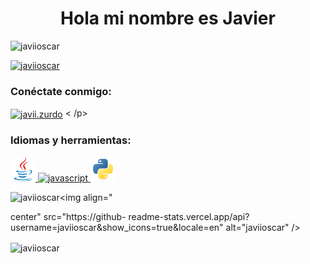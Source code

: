 <h1 align="center">Hola mi nombre es Javier</h1>
<p align="left"> <img src="https://komarev.com/ghpvc/?username=javiioscar&label=Profile%20views&color=0e75b6&style =plano" alt="javiioscar" /> </p>

<p align="left"> <a href="https://github.com/ryo-ma/github-profile-tropic"><img src= "https://github-profile-tropico.vercel.app/?username=javiioscar" alt="javiioscar" /></a> </p>

<h3 align="left">Conéctate conmigo:</h3 >
<p align="left">
<a href="https://instagram.com/javii.zurdo" target="blank"><img align="center" src="https://raw.githubusercontent. com/rahuldkjain/github-profile-readme-generator/master/src/images/icons/Social/instagram.svg" alt="javii.zurdo" height="30" width="40" /></a>
< /p>

<h3 align="left">Idiomas y herramientas:</h3>
<p align="left"> <a href="https://www.java.com" target="_blank" rel=" noreferrer"> <img src="https://raw.githubusercontent.com/devicons/devicon/master/icons/java/java-original.svg" alt="java" width="40" height="40"/ > </a> <a href="https://developer.mozilla.org/en-US/docs/Web/JavaScript" target="_blank" rel="noreferrer"> <img src="https:// raw.githubusercontent.com/devicons/devicon/master/icons/javascript/javascript-original.svg" alt="javascript" width="40" height="40"/> </a> <a href="https: //www.python.org" target="_blank" rel="noreferrer"> <img src="https://raw.githubusercontent.com/devicons/devicon/master/icons/python/python-original.svg" alt="python" width="40" height="40"/> </a> </p> <p>

<img align="left" src="https://github-readme-stats.vercel. app/api/top-langs?username=javiioscar&show_icons=true&locale=en&layout=compact" alt="javiioscar" /></p> <p> <img align="

center" src="https://github- readme-stats.vercel.app/api?username=javiioscar&show_icons=true&locale=en" alt="javiioscar" /></p>

<p><img align="center" src="https://github-readme- Streak-stats.herokuapp.com/?user=javiioscar&" alt="javiioscar" /></p>
